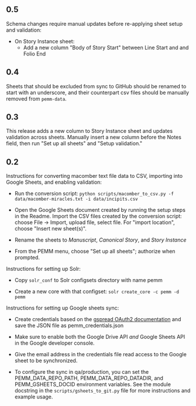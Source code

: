 0.5
---

Schema changes require manual updates before re-applying sheet setup
and validation:

- On Story Instance sheet:
   - Add a new column "Body of Story Start" between Line Start and and Folio End


0.4
---

Sheets that should be excluded from sync to GitHub should be renamed to start with an underscore, and their counterpart csv files should be manually removed from `pemm-data`.


0.3
---

This release adds a new column to Story Instance sheet and updates validation across sheets. Manually insert a new column before the Notes field, then run "Set up all sheets" and "Setup validation."


0.2
---

Instructions for converting macomber text file data to CSV,
importing into Google Sheets, and enabling validation:

* Run the conversion script:
`python scripts/macomber_to_csv.py -f data/macomber-miracles.txt -i data/incipits.csv`

* Open the Google Sheets document created by running the
  setup steps in the Readme. Import the CSV files created by the
  conversion script: choose File -> Import, upload file, select file.
  For "import location", choose "Insert new sheet(s)".

* Rename the sheets to *Manuscript*, *Canonical Story*, and
 *Story Instance*

* From the PEMM menu, choose "Set up all sheets"; authorize when prompted.

Instructions for setting up Solr:

* Copy `solr_conf` to Solr configsets directory with name pemm

* Create a new core with that configset: `solr create_core -c pemm -d pemm`

Instructions for setting up Google sheets sync:

* Create credentials based on the [gspread OAuth2 documentation](https://gspread.readthedocs.io/en/latest/oauth2.html) and save the JSON file as pemm_credentials.json

* Make sure to enable both the Google Drive API *and* Google Sheets API in the
  Google developer console.

* Give the email address in the credentials file read access to the
  Google sheet to be synchronized.

* To configure the sync in qa/production, you can set the PEMM_DATA_REPO_PATH,
  PEMM_DATA_REPO_DATADIR, and PEMM_GSHEETS_DOCID environment variables. See the
  module docstring in the `scripts/gsheets_to_git.py` file for more instructions
  and example usage.

